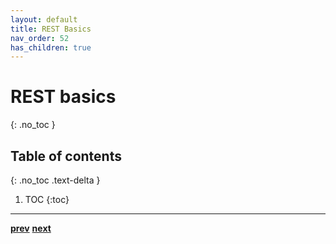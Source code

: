 ```yaml
---
layout: default
title: REST Basics
nav_order: 52
has_children: true
---
```

# REST basics
{: .no_toc }

## Table of contents
{: .no_toc .text-delta }

1. TOC
{:toc}

---

[**prev**](../using-rest.md)
[**next**](../some-metadata-classes.md)

